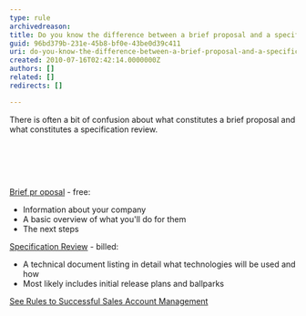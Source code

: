 ```yaml
---
type: rule
archivedreason: 
title: Do you know the difference between a brief proposal and a specification review?
guid: 96bd379b-231e-45b8-bf0e-43be0d39c411
uri: do-you-know-the-difference-between-a-brief-proposal-and-a-specification-review
created: 2010-07-16T02:42:14.0000000Z
authors: []
related: []
redirects: []

---
```



There is often a bit of confusion about what constitutes a brief proposal and what constitutes a specification review.

<br><excerpt class='endintro'></excerpt><br>
<p>&#160;&#160;</p><p>
   <a href="/Management/Rules-To-Better-Software-Consultants-Dealing-With-Clients/Pages/BriefProposalOrSpecificationReview.aspx">Brief pr oposal</a> - free&#58;</p><ul><li>Information about your company</li><li>A basic overview of what you'll do for them</li><li>The next steps</li></ul><p>
   <a href="/management/rulestobetterspecificationreviews/pages/default.aspx" target="_blank">Specification Review</a> - billed&#58;</p><ul><li>A technical document listing in detail what technologies will be used and how</li><li>Most likely includes initial release plans and ballparks</li></ul><p>
   <a href="/management/rulestobetterspecificationreviews/pages/default.aspx" target="_blank">See </a> <a href="/Management/RulesToSuccessfulSalesAndAccountManagement/Pages/Meetings-Outcomes-from-initial-meeting.aspx">Rules to Successful Sales Account Management</a></p>



